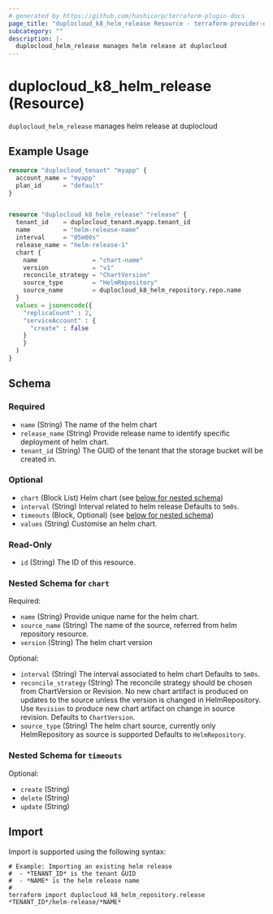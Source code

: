 ```yaml
---
# generated by https://github.com/hashicorp/terraform-plugin-docs
page_title: "duplocloud_k8_helm_release Resource - terraform-provider-duplocloud"
subcategory: ""
description: |-
  duplocloud_helm_release manages helm release at duplocloud
---
```


# duplocloud_k8_helm_release (Resource)

`duplocloud_helm_release` manages helm release at duplocloud

## Example Usage

```terraform
resource "duplocloud_tenant" "myapp" {
  account_name = "myapp"
  plan_id      = "default"
}


resource "duplocloud_k8_helm_release" "release" {
  tenant_id    = duplocloud_tenant.myapp.tenant_id
  name         = "helm-release-name"
  interval     = "05m00s"
  release_name = "helm-release-1"
  chart {
    name               = "chart-name"
    version            = "v1"
    reconcile_strategy = "ChartVersion"
    source_type        = "HelmRepository"
    source_name        = duplocloud_k8_helm_repository.repo.name
  }
  values = jsonencode({
    "replicaCount" : 2,
    "serviceAccount" : {
      "create" : false
    }
    }
  )
}
```

<!-- schema generated by tfplugindocs -->
## Schema

### Required

- `name` (String) The name of the helm chart
- `release_name` (String) Provide release name to identify specific deployment of helm chart.
- `tenant_id` (String) The GUID of the tenant that the storage bucket will be created in.

### Optional

- `chart` (Block List) Helm chart (see [below for nested schema](#nestedblock--chart))
- `interval` (String) Interval related to helm release Defaults to `5m0s`.
- `timeouts` (Block, Optional) (see [below for nested schema](#nestedblock--timeouts))
- `values` (String) Customise an helm chart.

### Read-Only

- `id` (String) The ID of this resource.

<a id="nestedblock--chart"></a>
### Nested Schema for `chart`

Required:

- `name` (String) Provide unique name for the helm chart.
- `source_name` (String) The name of the source, referred from helm repository resource.
- `version` (String) The helm chart version

Optional:

- `interval` (String) The interval associated to helm chart Defaults to `5m0s`.
- `reconcile_strategy` (String) The reconcile strategy should be chosen from ChartVersion or Revision. No new chart artifact is produced on updates to the source unless the version is changed in HelmRepository. Use `Revision` to produce new chart artifact on change in source revision. Defaults to `ChartVersion`.
- `source_type` (String) The helm chart source, currently only HelmRepository as source is supported Defaults to `HelmRepository`.


<a id="nestedblock--timeouts"></a>
### Nested Schema for `timeouts`

Optional:

- `create` (String)
- `delete` (String)
- `update` (String)

## Import

Import is supported using the following syntax:

```shell
# Example: Importing an existing helm release
#  - *TENANT_ID* is the tenant GUID
#  - *NAME* is the helm release name
#
terraform import duplocloud_k8_helm_repository.release *TENANT_ID*/helm-release/*NAME*
```
